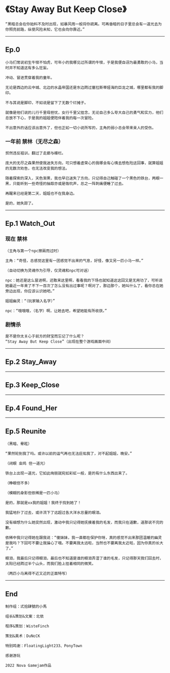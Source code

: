 # 《Stay Away But Keep Close》

```
“黑暗总会在你始料不及时出现，如暴风雨一般将你疏离。可再昏暗的日子里总会有一道光去为你照亮前路，纵使风险未知，它也会向你靠近。”
```

***

## Ep.0

```
小马们常说初生牛犊不怕虎，可年小的我哪见过所谓的牛犊，于是我便自诩为最勇敢的小马，当时并不知道这有多么狂妄。

冲动、冒进贯穿着我的童年。

无论是西边的云中城、北边的水晶帝国还是东边跨过塞拉斯蒂娅海的巨龙之城，哪里都有我的脚印。

不与其说是脚印，不如说是留下了无数个烂摊子。

就像是他们说的儿行千里母担忧，女行千里父挂念，无论自己多么夸大自己的勇气和实力，他们总放不下心，于是我的姐姐便陪伴着我的每一次冒险。

不出意外的话应该出意外了，但也正如一切小说所写的，主角的弱小总会带来亲人的受伤。
```

### 一年前 禁林（无尽之森）

```
贸然违反祖训，翻过了走廊与栅栏。

庞大的无尽之森果然使我迷失方向，可只想着虚荣心的我哪会有心情去想危险这回事，就算姐姐的无数次劝告，也无法改变我的想法。

随着探索的深入，天色渐黑，我也早已迷失了方向，只记得自己触碰了一个黑色的铁台，两眼一黑，只能听到一些奇怪的抽取亦或是吸吮声，总之一阵刺痛便睡了过去。

再醒来已经是第二天，姐姐也不在我身边。

是的，她失踪了。

```

***

## Ep.1 Watch_Out

### 现在 禁林

```
（主角与第一个npc擦肩而过时）

主角：“奇怪，总感觉这里有一团感觉不出来的气息，好怪，像又另一匹小马一样。”

（自动切换为灵魂作为引导，仅灵魂和npc可对话）

npc：她还是这么冒进啊，还敢来这里啊，看看我的下场也就知道这这回又是无用功了，可听说她最近一年来了不下一百次了怎么没有出过事呢？啊对了，那边那个，她叫什么了，看你总在她旁边出现，你应该认识她吧。”

姐姐幽灵：“（玩家输入名字）”

npc：“哦哦哦，（名字）啊，让她去吧，希望她能有所收获。”
```

### 剧情杀

```
是不是你太关心于前方的财宝而忘记了什么呢？
“Stay Away But Keep Close”（出现在整个游戏画面中间）
```

***

## Ep.2 Stay_Away

***

## Ep.3 Keep_Close

***

## Ep.4 Found_Her

***

## Ep.5 Reunite

```
（黑暗、晕眩）

“果然轮到我了吗。或许以前的运气再也无法庇佑我了，对不起姐姐，晚安。”

（闭眼 虫鸣 但一道光）

铁台上出现一道光，它如此绚丽就宛如彩虹一般，是的有什么东西出来了。

（睁眼但不多）

（模糊的身影但依稀是一匹小马）

是的，那就是xx我的姐姐！我终于找到她了！

我猛地扑了过去，或许流下了远超过各大洋水总量的眼泪。

没有细想为什么她突然出现，激动中我只记得她抚摸着我的毛发，而我只在道歉，道那说不完的歉。

依稀中我只记得她在跟我说：“傻妹妹，我一直都在保护你呀，真的感觉不出来那团温暖的幽灵是我吗？下回可不要让我操心了哦。不要离我太远啦，当然也不要离我太近啦，因为你真的长大了。”

眼泪，我最后只记得眼泪，最后也不知道是谁的眼泪弄湿了谁的毛发，只记得那天我们回去时，太阳已经跨过半个山头，而我们脸上挂着相同的微笑。

（两匹小马离得不近又近的正面特写）

```

***

## End

```
制作组：弎拾肆號的小馬

组长&策划&文案：北依

程序&策划：WisteFinch

策划&美术：DuNεCK

特别鸣谢：FloatingLight233、PonyTown

感谢游玩

2022 Nova Gamejam作品

```